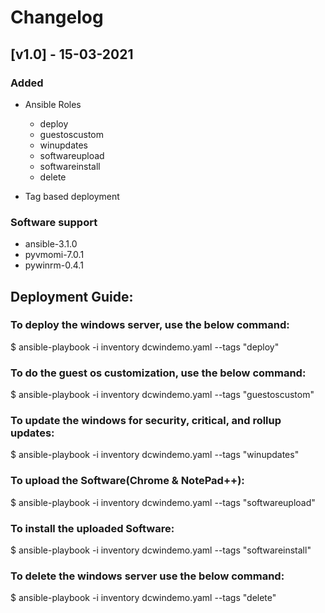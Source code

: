 # Changelog

## [v1.0] - 15-03-2021

### Added

- Ansible Roles
  - deploy
  - guestoscustom
  - winupdates
  - softwareupload
  - softwareinstall
  - delete

- Tag based deployment

### Software support

- ansible-3.1.0
- pyvmomi-7.0.1
- pywinrm-0.4.1


## Deployment Guide:

### To deploy the windows server, use the below command:

  $ ansible-playbook -i inventory dcwindemo.yaml --tags "deploy"

### To do the guest os customization, use the below command:

  $ ansible-playbook -i inventory dcwindemo.yaml --tags "guestoscustom"

### To update the windows for security, critical, and rollup updates:

  $ ansible-playbook -i inventory dcwindemo.yaml --tags "winupdates"

### To upload the Software(Chrome & NotePad++):

  $ ansible-playbook -i inventory dcwindemo.yaml --tags "softwareupload"

### To install the uploaded Software:

  $ ansible-playbook -i inventory dcwindemo.yaml --tags "softwareinstall"

### To delete the windows server use the below command:

  $ ansible-playbook -i inventory dcwindemo.yaml --tags "delete"

